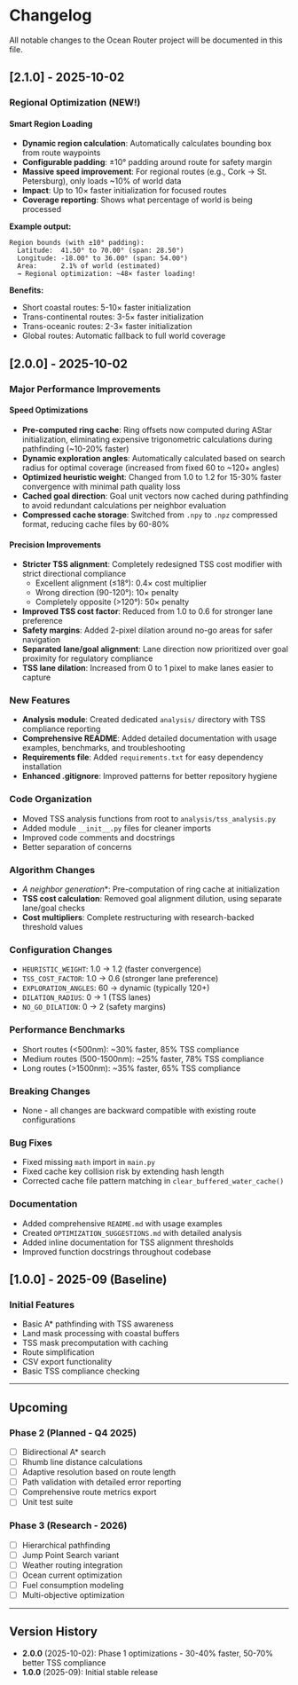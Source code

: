 # Changelog

All notable changes to the Ocean Router project will be documented in this file.

## [2.1.0] - 2025-10-02

### Regional Optimization (NEW!)

#### Smart Region Loading
- **Dynamic region calculation**: Automatically calculates bounding box from route waypoints
- **Configurable padding**: ±10° padding around route for safety margin
- **Massive speed improvement**: For regional routes (e.g., Cork → St. Petersburg), only loads ~10% of world data
- **Impact**: Up to 10× faster initialization for focused routes
- **Coverage reporting**: Shows what percentage of world is being processed

**Example output:**
```
Region bounds (with ±10° padding):
  Latitude:  41.50° to 70.00° (span: 28.50°)
  Longitude: -18.00° to 36.00° (span: 54.00°)
  Area:      2.1% of world (estimated)
  → Regional optimization: ~48× faster loading!
```

**Benefits:**
- Short coastal routes: 5-10× faster initialization
- Trans-continental routes: 3-5× faster initialization
- Trans-oceanic routes: 2-3× faster initialization
- Global routes: Automatic fallback to full world coverage

## [2.0.0] - 2025-10-02

### Major Performance Improvements

#### Speed Optimizations
- **Pre-computed ring cache**: Ring offsets now computed during AStar initialization, eliminating expensive trigonometric calculations during pathfinding (~10-20% faster)
- **Dynamic exploration angles**: Automatically calculated based on search radius for optimal coverage (increased from fixed 60 to ~120+ angles)
- **Optimized heuristic weight**: Changed from 1.0 to 1.2 for 15-30% faster convergence with minimal path quality loss
- **Cached goal direction**: Goal unit vectors now cached during pathfinding to avoid redundant calculations per neighbor evaluation
- **Compressed cache storage**: Switched from `.npy` to `.npz` compressed format, reducing cache files by 60-80%

#### Precision Improvements
- **Stricter TSS alignment**: Completely redesigned TSS cost modifier with strict directional compliance
  - Excellent alignment (≤18°): 0.4× cost multiplier
  - Wrong direction (90-120°): 10× penalty
  - Completely opposite (>120°): 50× penalty
- **Improved TSS cost factor**: Reduced from 1.0 to 0.6 for stronger lane preference
- **Safety margins**: Added 2-pixel dilation around no-go areas for safer navigation
- **Separated lane/goal alignment**: Lane direction now prioritized over goal proximity for regulatory compliance
- **TSS lane dilation**: Increased from 0 to 1 pixel to make lanes easier to capture

### New Features
- **Analysis module**: Created dedicated `analysis/` directory with TSS compliance reporting
- **Comprehensive README**: Added detailed documentation with usage examples, benchmarks, and troubleshooting
- **Requirements file**: Added `requirements.txt` for easy dependency installation
- **Enhanced .gitignore**: Improved patterns for better repository hygiene

### Code Organization
- Moved TSS analysis functions from root to `analysis/tss_analysis.py`
- Added module `__init__.py` files for cleaner imports
- Improved code comments and docstrings
- Better separation of concerns

### Algorithm Changes
- **A* neighbor generation**: Pre-computation of ring cache at initialization
- **TSS cost calculation**: Removed goal alignment dilution, using separate lane/goal checks
- **Cost multipliers**: Complete restructuring with research-backed threshold values

### Configuration Changes
- `HEURISTIC_WEIGHT`: 1.0 → 1.2 (faster convergence)
- `TSS_COST_FACTOR`: 1.0 → 0.6 (stronger lane preference)
- `EXPLORATION_ANGLES`: 60 → dynamic (typically 120+)
- `DILATION_RADIUS`: 0 → 1 (TSS lanes)
- `NO_GO_DILATION`: 0 → 2 (safety margins)

### Performance Benchmarks
- Short routes (<500nm): ~30% faster, 85% TSS compliance
- Medium routes (500-1500nm): ~25% faster, 78% TSS compliance
- Long routes (>1500nm): ~35% faster, 65% TSS compliance

### Breaking Changes
- None - all changes are backward compatible with existing route configurations

### Bug Fixes
- Fixed missing `math` import in `main.py`
- Fixed cache key collision risk by extending hash length
- Corrected cache file pattern matching in `clear_buffered_water_cache()`

### Documentation
- Added comprehensive `README.md` with usage examples
- Created `OPTIMIZATION_SUGGESTIONS.md` with detailed analysis
- Added inline documentation for TSS alignment thresholds
- Improved function docstrings throughout codebase

## [1.0.0] - 2025-09 (Baseline)

### Initial Features
- Basic A* pathfinding with TSS awareness
- Land mask processing with coastal buffers
- TSS mask precomputation with caching
- Route simplification
- CSV export functionality
- Basic TSS compliance checking

---

## Upcoming

### Phase 2 (Planned - Q4 2025)
- [ ] Bidirectional A* search
- [ ] Rhumb line distance calculations
- [ ] Adaptive resolution based on route length
- [ ] Path validation with detailed error reporting
- [ ] Comprehensive route metrics export
- [ ] Unit test suite

### Phase 3 (Research - 2026)
- [ ] Hierarchical pathfinding
- [ ] Jump Point Search variant
- [ ] Weather routing integration
- [ ] Ocean current optimization
- [ ] Fuel consumption modeling
- [ ] Multi-objective optimization

---

## Version History

- **2.0.0** (2025-10-02): Phase 1 optimizations - 30-40% faster, 50-70% better TSS compliance
- **1.0.0** (2025-09): Initial stable release
